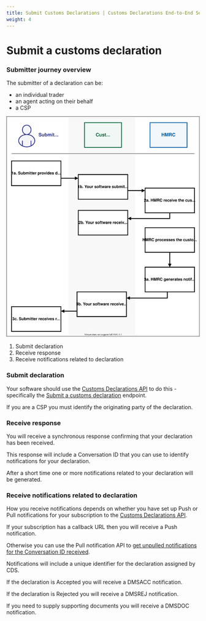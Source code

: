 ```yaml
---
title: Submit Customs Declarations | Customs Declarations End-to-End Service Guide
weight: 4
---
```


# Submit a customs declaration

### Submitter journey overview
The submitter of a declaration can be:

- an individual trader
- an agent acting on their behalf
- a CSP

<img src="figures/Submit-a-customs-declaration.svg"/>

1. Submit declaration
2. Receive response
3. Receive notifications related to declaration

### Submit declaration
Your software should use the [Customs Declarations API]((/api-documentation/docs/api/service/customs-declarations)) to do this - specifically the [Submit a customs declaration](/api-documentation/docs/api/service/customs-declarations/1.0#_submit-a-customs-declaration_post_accordion) endpoint.

If you are a CSP you must identify the originating party of the declaration.

### Receive response
You will receive a synchronous response confirming that your declaration has been received.

This response will include a Conversation ID that you can use to identify notifications for your declaration.

After a short time one or more notifications related to your declaration will be generated.

### Receive notifications related to declaration
How you receive notifications depends on whether you have set up Push or Pull notifications for your subscription to the [Customs Declarations API]((/api-documentation/docs/api/service/customs-declarations)).

If your subscription has a callback URL then you will receive a Push notification.

Otherwise you can use the Pull notification API to [get unpulled notifications for the Conversation ID received](/api-documentation/docs/api/service/api-notification-pull/1.0#_get-all-notifications-for-a-conversation_get_accordion).

Notifications will include a unique identifier for the declaration assigned by CDS.

If the declaration is Accepted you will receive a DMSACC notification.

If the declaration is Rejected you will receive a DMSREJ notification.

If you need to supply supporting documents you will receive a DMSDOC notification.
